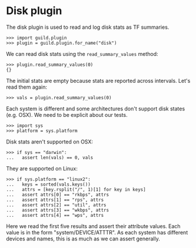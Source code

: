 # Disk plugin

The disk plugin is used to read and log disk stats as TF summaries.

    >>> import guild.plugin
    >>> plugin = guild.plugin.for_name("disk")

We can read disk stats using the `read_summary_values` method:

    >>> plugin.read_summary_values(0)
    {}

The initial stats are empty because stats are reported across
intervals. Let's read them again:

    >>> vals = plugin.read_summary_values(0)

Each system is different and some architectures don't support disk
states (e.g. OSX). We need to be explicit about our tests.

    >>> import sys
    >>> platform = sys.platform

Disk stats aren't supported on OSX:

    >>> if sys == "darwin":
    ...   assert len(vals) == 0, vals

They are supported on Linux:

    >>> if sys.platform == "linux2":
    ...   keys = sorted(vals.keys())
    ...   attrs = [key.rsplit("/", 1)[1] for key in keys]
    ...   assert attrs[0] == "rkbps", attrs
    ...   assert attrs[1] == "rps", attrs
    ...   assert attrs[2] == "util", attrs
    ...   assert attrs[3] == "wkbps", attrs
    ...   assert attrs[4] == "wps", attrs

Here we read the first five results and assert their attribute
values. Each value is in the form "system/DEVICE/ATTTR". As each
system has different devices and names, this is as much as we can
assert generally.
